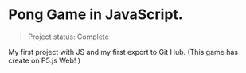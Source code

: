 # Pong Game in JavaScript.

> Project status: Complete

My first project with JS and my first export to Git Hub.
(This game has create on P5.js Web! )